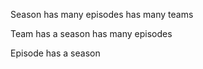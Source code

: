 Season
    has many episodes
    has many teams

Team
    has a season
    has many episodes

Episode
    has a season
